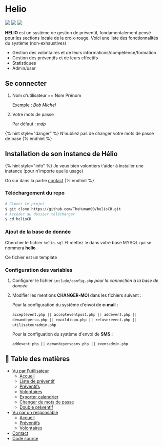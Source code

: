 # Helio

![](<.gitbook/assets/Capture d’écran 2022-06-24 à 00.20.49.png>) ![](<.gitbook/assets/Capture d’écran 2022-06-24 à 00.11.04.png>) ![](<.gitbook/assets/Capture d’écran 2022-06-24 à 00.09.18.png>)

**HELIO** est un système de gestion de préventif, fondamentalement pensé pour les sections locale de la croix-rouge. Voici une liste des fonctionnalités du système (non-exhaustives) :&#x20;

* Gestion des volontaires et de leurs informations/compétence/formation
* Gestion des préventifs et de leurs effectifs
* Statistiques
* Admin/user

## Se connecter

1.  Nom d'utilisateur == Nom Prénom&#x20;

    Exemple : _Bob Michel_
2.  Votre mots de passe

    Par défaut : _mdp_

{% hint style="danger" %}
N'oubliez pas de changer votre mots de passe de base
{% endhint %}

## Installation de son instance de Hélio

{% hint style="info" %}
Je veux bien volontiers t'aider à installer une instance (pour n'importe quelle usage)

Go sur dans la partie [contact](contact.md)
{% endhint %}

### Téléchargement du repo

```bash
# Cloner le projet
$ git clone https://github.com/TheHuman00/helioCR.git
# Accéder au dossier télécharger
$ cd helioCR
```

### Ajout de la base de donnée

Chercher le fichier `helio.sql` Et mettez le dans votre base MYSQL qui se nommera **helio**

Ce fichier est un template

### Configuration des variables

1. Configurer le fichier `include/config.php` _pour la connection à la base de donnée_
2.  Modifier les mentions **CHANGER-MOI** dans les fichiers suivant :&#x20;

    Pour la configuration du système d'envoi de **e-mail** :&#x20;

    `acceptevent.php || accepteventpost.php || addevent.php || demandeperso.php || emaildispo.php || refuserevent.php || utilisateuradmin.php`

    Pour la configuation du système d'envoi de **SMS :**&#x20;

    `addevent.php || demandepersosms.php || eventadmin.php`

## &#x20;:newspaper: Table des matières

* [Vu par l'utilisateur](broken-reference)
  * [Accueil](vu-par-lutilisateur/accueil.md)
  * [Liste de préventif](vu-par-lutilisateur/liste-de-preventif.md)
  * [Préventifs](vu-par-lutilisateur/preventifs.md)
  * [Volontaires](vu-par-lutilisateur/volontaires.md)
  * [Exporter calendrier](vu-par-lutilisateur/exporter-calendrier.md)
  * [Changer de mots de passe](vu-par-lutilisateur/changer-de-mots-de-passe.md)
  * [Double préventif](vu-par-lutilisateur/double-preventif.md)
* [Vu par un responsable](broken-reference)
  * [Accueil](vu-par-un-responsable/accueil.md)
  * [Préventifs](vu-par-un-responsable/preventifs.md)
  * [Volontaires](vu-par-un-responsable/volontaires.md)
* [Contact](contact.md)
* [Code source](code-source.md)
